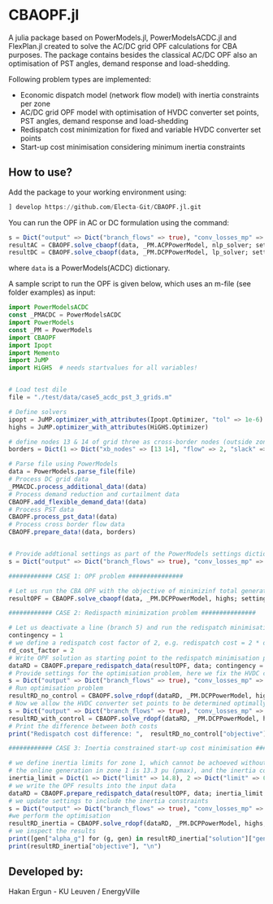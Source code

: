 # CBAOPF.jl

A julia package based on PowerModels.jl, PowerModelsACDC.jl and FlexPlan.jl created to solve the AC/DC grid OPF calculations for CBA purposes. The package contains besides the classical AC/DC OPF also an optimisation of PST angles, demand response and load-shedding.

Following problem types are implemented:

- Economic dispatch model (network flow model) with inertia constraints per zone
- AC/DC grid OPF model with optimisation of HVDC converter set points, PST angles, demand response and load-shedding 
- Redispatch cost minimization for fixed and variable HVDC converter set points
- Start-up cost minimisation considering minimum inertia constraints

## How to use?

Add the package to your working environment using:

```julia
] develop https://github.com/Electa-Git/CBAOPF.jl.git
```

You can run the OPF in AC or DC formulation using the command:

```julia
s = Dict("output" => Dict("branch_flows" => true), "conv_losses_mp" => true)
resultAC = CBAOPF.solve_cbaopf(data, _PM.ACPPowerModel, nlp_solver; setting = s)
resultDC = CBAOPF.solve_cbaopf(data, _PM.DCPPowerModel, lp_solver; setting = s)
```

where ```data``` is a PowerModels(ACDC) dictionary.

A sample script to run the OPF is given below, which uses an m-file (see folder examples) as input:

```julia
import PowerModelsACDC
const _PMACDC = PowerModelsACDC
import PowerModels
const _PM = PowerModels
import CBAOPF
import Ipopt
import Memento
import JuMP
import HiGHS  # needs startvalues for all variables!


# Load test dile
file = "./test/data/case5_acdc_pst_3_grids.m"

# Define solvers
ipopt = JuMP.optimizer_with_attributes(Ipopt.Optimizer, "tol" => 1e-6)
highs = JuMP.optimizer_with_attributes(HiGHS.Optimizer)

# define nodes 13 & 14 of grid three as cross-border nodes (outside zone) with a dedicated flow of 200 MW in total (e.g. 2 pu), define some slack by which XB flows can deviate
borders = Dict(1 => Dict("xb_nodes" => [13 14], "flow" => 2, "slack" => 0))

# Parse file using PowerModels
data = PowerModels.parse_file(file)
# Process DC grid data
_PMACDC.process_additional_data!(data)
# Process demand reduction and curtailment data
CBAOPF.add_flexible_demand_data!(data)
# Process PST data
CBAOPF.process_pst_data!(data)
# Process cross border flow data
CBAOPF.prepare_data!(data, borders)


# Provide addtional settings as part of the PowerModels settings dictionary
s = Dict("output" => Dict("branch_flows" => true), "conv_losses_mp" => true, "fix_cross_border_flows" => true)

############ CASE 1: OPF problem ###############

# Let us run the CBA OPF with the objective of minimizinf total generation, demand recution and load shedding cost.
resultOPF = CBAOPF.solve_cbaopf(data, _PM.DCPPowerModel, highs; setting = s)

############ CASE 2: Redispacth minimization problem ###############

# Let us deactivate a line (branch 5) and run the redispatch minimisation problem
contingency = 1
# we define a redispatch cost factor of 2, e.g. redispatch cost = 2 * dispatch cost
rd_cost_factor = 2
# Write OPF solution as starting point to the redispatch minimisation problem
dataRD = CBAOPF.prepare_redispatch_data(resultOPF, data; contingency = contingency, rd_cost_factor = rd_cost_factor)
# Provide settings for the optimisation problem, here we fix the HVDC converter set points
s = Dict("output" => Dict("branch_flows" => true), "conv_losses_mp" => true, "fix_cross_border_flows" => true, "fix_converter_setpoints" => true, "inertia_limit" => false)
# Run optimisation problem
resultRD_no_control = CBAOPF.solve_rdopf(dataRD, _PM.DCPPowerModel, highs; setting = s) 
# Now we allow the HVDC converter set points to be determined optimally
s = Dict("output" => Dict("branch_flows" => true), "conv_losses_mp" => true, "fix_cross_border_flows" => true, "fix_converter_setpoints" => false, "inertia_limit" => false)
resultRD_with_control = CBAOPF.solve_rdopf(dataRD, _PM.DCPPowerModel, highs; setting = s) 
# Print the difference between both costs
print("Redispatch cost difference: ",  resultRD_no_control["objective"] - resultRD_with_control["objective"], "\n")

############ CASE 3: Inertia constrained start-up cost minimisation ####################

# we define inertia limits for zone 1, which cannot be achoeved without additional generation start-up
# the online generation in zone 1 is 13.3 pu (pmax), and the inertia constraint is determined as \sum(pmax) = limit / 0.9, thus a limit of 14.8 pu.*seconnds causes the start-up of generator 4
inertia_limit = Dict(1 => Dict("limit" => 14.8), 2 => Dict("limit" => 0), 3 => Dict("limit" => 0))
# we write the OPF results into the input data
dataRD = CBAOPF.prepare_redispatch_data(resultOPF, data; inertia_limit = inertia_limit)
# we update settings to include the inertia constraints
s = Dict("output" => Dict("branch_flows" => true), "conv_losses_mp" => true, "fix_cross_border_flows" => true, "fix_converter_setpoints" => false, "inertia_limit" => true)
#we perform the optimisation
resultRD_inertia = CBAOPF.solve_rdopf(dataRD, _PM.DCPPowerModel, highs; setting = s) 
# we inspect the results
print([gen["alpha_g"] for (g, gen) in resultRD_inertia["solution"]["gen"]] .- [gen["dispatch_status"] for (g, gen) in dataRD["gen"]],"\n")
print(resultRD_inertia["objective"], "\n")
```

## Developed by:

Hakan Ergun - KU Leuven / EnergyVille
